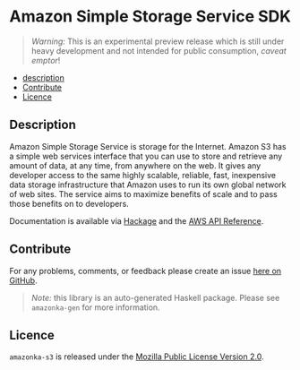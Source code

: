 # Amazon Simple Storage Service SDK

> _Warning:_ This is an experimental preview release which is still under heavy development and not intended for public consumption, _caveat emptor_!

* [description](#description)
* [Contribute](#contribute)
* [Licence](#licence)

## Description

Amazon Simple Storage Service is storage for the Internet. Amazon S3 has a
simple web services interface that you can use to store and retrieve any
amount of data, at any time, from anywhere on the web. It gives any developer
access to the same highly scalable, reliable, fast, inexpensive data storage
infrastructure that Amazon uses to run its own global network of web sites.
The service aims to maximize benefits of scale and to pass those benefits on
to developers.

Documentation is available via [Hackage](http://hackage.haskell.org/package/amazonka-s3)
and the [AWS API Reference](http://docs.aws.amazon.com/AmazonS3/latest/API/Welcome.html).


## Contribute

For any problems, comments, or feedback please create an issue [here on GitHub](https://github.com/brendanhay/amazonka/issues).

> _Note:_ this library is an auto-generated Haskell package. Please see `amazonka-gen` for more information.


## Licence

`amazonka-s3` is released under the [Mozilla Public License Version 2.0](http://www.mozilla.org/MPL/).
